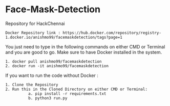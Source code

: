 # Face-Mask-Detection
Repository for HackChennai

```Docker Repository link : https://hub.docker.com/repository/registry-1.docker.io/anishmo99/facemaskdetection/tags?page=1```

You just need to type in the following commands on either CMD or Terminal and you are good to go.
Make sure to have Docker installed in the system.
```
1. docker pull anishmo99/facemaskdetection
2. docker run -it anishmo99/facemaskdetection
```

If you want to run the code without Docker :
```
1. Clone the Repository 
2. Run this in the Cloned Directory on either CMD or Terminal: 
          a. pip install -r requirements.txt
          b. python3 run.py
```
